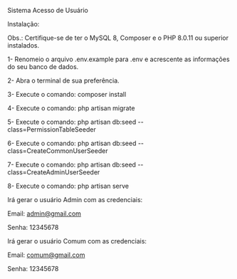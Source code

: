 Sistema Acesso de Usuário

Instalação:

Obs.: Certifique-se de ter o MySQL 8, Composer e o PHP 8.0.11 ou superior instalados.


1- Renomeio o arquivo .env.example para .env e acrescente as informações do seu banco de dados.

2- Abra o terminal de sua preferência.

3- Execute o comando: composer install

4- Execute o comando: php artisan migrate

5- Execute o comando: php artisan db:seed --class=PermissionTableSeeder

6- Execute o comando: php artisan db:seed --class=CreateCommonUserSeeder

7- Execute o comando: php artisan db:seed --class=CreateAdminUserSeeder

8- Execute o comando: php artisan serve


Irá gerar o usuário Admin com as credenciais:

Email: admin@gmail.com

Senha: 12345678


Irá gerar o usuário Comum com as credenciais:

Email: comum@gmail.com

Senha: 12345678
